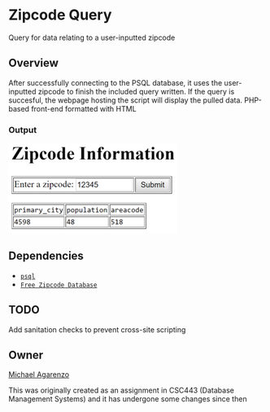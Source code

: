 # Zipcode Query

Query for data relating to a user-inputted zipcode

## Overview

After successfully connecting to the PSQL database, it uses the user-inputted zipcode to finish the included query written. If the query is succesful, the webpage hosting the script will display the pulled data. PHP-based front-end formatted with HTML

### Output

![](https://github.com/magarenzo/zipcode-query/blob/master/media/query.png)

## Dependencies

* [`psql`](https://help.ubuntu.com/lts/serverguide/postgresql.html)
* [`Free Zipcode Database`](http://federalgovernmentzipcodes.us/)

## TODO

Add sanitation checks to prevent cross-site scripting

## Owner

[Michael Agarenzo](https://linkedin.com/in/magarenzo)

This was originally created as an assignment in CSC443 (Database Management Systems) and it has undergone some changes since then
